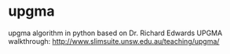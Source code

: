 # upgma
upgma algorithm in python based on Dr. Richard Edwards UPGMA walkthrough:
http://www.slimsuite.unsw.edu.au/teaching/upgma/
